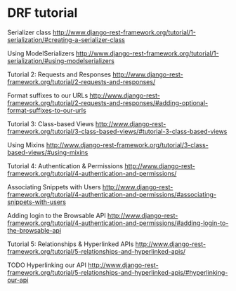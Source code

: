 # DRF tutorial

Serializer class
http://www.django-rest-framework.org/tutorial/1-serialization/#creating-a-serializer-class

Using ModelSerializers
http://www.django-rest-framework.org/tutorial/1-serialization/#using-modelserializers

Tutorial 2: Requests and Responses
http://www.django-rest-framework.org/tutorial/2-requests-and-responses/

Format suffixes to our URLs
http://www.django-rest-framework.org/tutorial/2-requests-and-responses/#adding-optional-format-suffixes-to-our-urls

Tutorial 3: Class-based Views
http://www.django-rest-framework.org/tutorial/3-class-based-views/#tutorial-3-class-based-views

Using Mixins
http://www.django-rest-framework.org/tutorial/3-class-based-views/#using-mixins

Tutorial 4: Authentication & Permissions
http://www.django-rest-framework.org/tutorial/4-authentication-and-permissions/

Associating Snippets with Users
http://www.django-rest-framework.org/tutorial/4-authentication-and-permissions/#associating-snippets-with-users

Adding login to the Browsable API
http://www.django-rest-framework.org/tutorial/4-authentication-and-permissions/#adding-login-to-the-browsable-api

Tutorial 5: Relationships & Hyperlinked APIs
http://www.django-rest-framework.org/tutorial/5-relationships-and-hyperlinked-apis/

TODO Hyperlinking our API 
http://www.django-rest-framework.org/tutorial/5-relationships-and-hyperlinked-apis/#hyperlinking-our-api